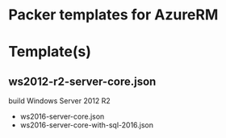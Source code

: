 Packer templates for AzureRM
============================


# Template(s)

## ws2012-r2-server-core.json
build Windows Server 2012 R2 

- ws2016-server-core.json
- ws2016-server-core-with-sql-2016.json
